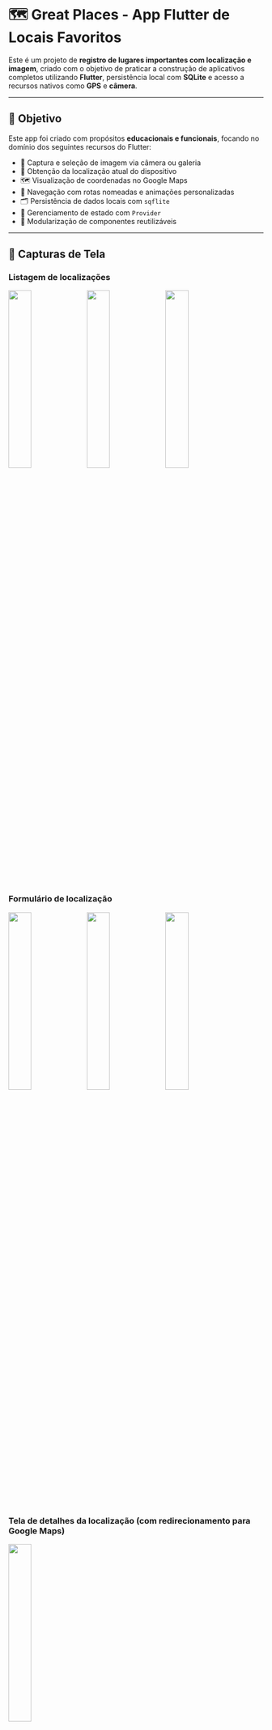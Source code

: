 # 🗺️ Great Places - App Flutter de Locais Favoritos

Este é um projeto de **registro de lugares importantes com localização e imagem**, criado com o objetivo de praticar a construção de aplicativos completos utilizando **Flutter**, persistência local com **SQLite** e acesso a recursos nativos como **GPS** e **câmera**.

---

## 🎯 Objetivo

Este app foi criado com propósitos **educacionais e funcionais**, focando no domínio dos seguintes recursos do Flutter:

* 📸 Captura e seleção de imagem via câmera ou galeria
* 📍 Obtenção da localização atual do dispositivo
* 🗺️ Visualização de coordenadas no Google Maps
* 🧭 Navegação com rotas nomeadas e animações personalizadas
* 🗂️ Persistência de dados locais com `sqflite`
* 🧠 Gerenciamento de estado com `Provider`
* 🧩 Modularização de componentes reutilizáveis

---

## 📸 Capturas de Tela

### Listagem de localizações
<p float="left">
  <img src="https://github.com/user-attachments/assets/0c9e25fc-e3b7-42b7-b744-84ecdba4215e" width="30%" />
  <img src="https://github.com/user-attachments/assets/da326ec8-1d7d-4f17-b4b4-1ac967d5e708" width="30%" />
  <img src="https://github.com/user-attachments/assets/eb42b95e-fce3-4fd3-b928-7a1ea7363d59" width="30%" />
</p>

### Formulário de localização
<p float="left">
  <img src="https://github.com/user-attachments/assets/15940118-eaa1-4d28-8999-07ed68f4226d" width="30%" />
  <img src="https://github.com/user-attachments/assets/d2ffed66-ccc1-4412-9a89-58745067cf99" width="30%" />
  <img src="https://github.com/user-attachments/assets/538c4613-7cd7-4984-a1b7-9d7e7261d103" width="30%" />
</p>

### Tela de detalhes da localização (com redirecionamento para Google Maps)
<p float="left">
  <img src="https://github.com/user-attachments/assets/01146395-7629-4476-8896-cbbdcf155696" width="30%" />
</p>

---

## 🧠 Como funciona

O app permite que o usuário:

* 📝 Registre um novo lugar com:

  * Um **título personalizado**
  * Uma **imagem capturada ou escolhida**
  * A **localização atual do usuário**
* 📃 Visualize uma **lista com todos os lugares registrados**
* 🌍 Toque em um lugar para ver detalhes e **abrir no Google Maps**
* ❌ Remova lugares deslizando o card para o lado

### Funcionalidades principais:

✅ Acesso à câmera e galeria

✅ Acesso à localização atual com `location`

✅ Armazenamento com `sqflite`

✅ Componentes reutilizáveis e bem separados

✅ Navegação animada com `Hero` e transições customizadas


---

## 🧩 Estrutura do Projeto

```bash
lib/
├── main.dart                         # Ponto de entrada do app
├── models/
│   └── place.dart                    # Modelo de lugar (com localização e imagem)
├── providers/
│   └── great_places.dart             # Gerenciador de estado com Provider
├── screens/
│   ├── places_list_screen.dart       # Tela principal com a lista de lugares
│   ├── places_form_screen.dart       # Tela de cadastro de novo lugar
│   └── place_detail_screen.dart      # Tela de detalhes do lugar
├── widgets/
│   ├── image_input.dart              # Widget para selecionar imagem
│   ├── location_input.dart           # Widget para selecionar localização
│   └── location_card.dart            # Card individual de lugar na lista
├── utils/
│   ├── db_util.dart                  # Utilitário para acesso ao banco SQLite
│   └── app_routes.dart               # Constantes com as rotas nomeadas
├── styles/
│   └── main_theme.dart               # Tema personalizado e transições
```

---

## 🚀 Como executar

### Pré-requisitos:

* ✅ [Flutter SDK](https://flutter.dev/docs/get-started/install)
* ✅ Emulador Android/iOS **com permissões de câmera e localização**
* ✅ Editor como [VS Code](https://code.visualstudio.com/) ou Android Studio

### Passos:

1. Clone este repositório:

```bash
git clone https://github.com/vinicius-benevides/flutter-great-places.git
```

2. Instale as dependências:

```bash
flutter pub get
```

3. Execute o app:

```bash
flutter run
```

> Certifique-se de estar com um emulador Android/iOS ou dispositivo conectado. Lembre-se de testar com permissões de localização e câmera ativadas.

---

## 📘 Aprendizados

Durante o desenvolvimento deste projeto, foram explorados diversos conceitos práticos:

* Uso de pacotes como `image_picker`, `location`, `sqflite`, `path_provider`
* Armazenamento de imagens localmente com `File` e `path`
* Criação e exclusão de dados com SQLite via `sqflite`
* Acesso ao GPS do dispositivo para capturar localização
* Integração com `Google Maps` via `url_launcher`
* Navegação com rotas nomeadas e animações `Hero`
* Modularização e uso eficiente de `StatefulWidget` + `Provider`

---

## 🛠️ Melhorias futuras

* 🧭 Selecionar local diretamente no mapa com clique
* 🗺️ Preview real de mapa com API do Google Static Maps
* 🧮 Tela de estatísticas (lugares mais registrados, etc)
* 🧼 Limpeza automática de imagens antigas não usadas
* 🔄 Sincronização com backend (Firebase ou API própria)
* 🌗 Suporte a tema escuro e responsividade
* 🌍 Tradução para múltiplos idiomas (i18n)
